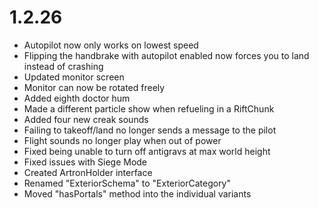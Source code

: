 # 1.2.26
- Autopilot now only works on lowest speed
- Flipping the handbrake with autopilot enabled now forces you to land instead of crashing
- Updated monitor screen
- Monitor can now be rotated freely
- Added eighth doctor hum
- Made a different particle show when refueling in a RiftChunk
- Added four new creak sounds
- Failing to takeoff/land no longer sends a message to the pilot
- Flight sounds no longer play when out of power
- Fixed being unable to turn off antigravs at max world height
- Fixed issues with Siege Mode
- Created ArtronHolder interface
- Renamed "ExteriorSchema" to "ExteriorCategory"
- Moved "hasPortals" method into the individual variants
